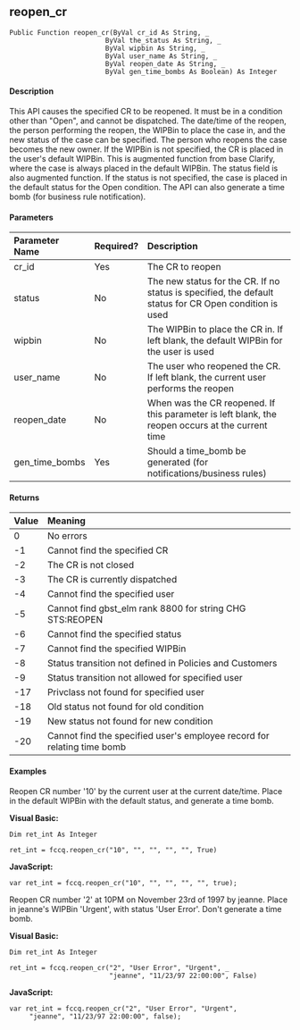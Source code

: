 reopen_cr
---------

```
Public Function reopen_cr(ByVal cr_id As String, _
                        ByVal the_status As String, _
                        ByVal wipbin As String, _
                        ByVal user_name As String, _
                        ByVal reopen_date As String, _
                        ByVal gen_time_bombs As Boolean) As Integer
```

#### Description

This API causes the specified CR to be reopened. It must be in a condition other than "Open", and cannot be dispatched. The date/time of the reopen, the person performing the reopen, the WIPBin to place the case in, and the new status of the case can be specified. The person who reopens the case becomes the new owner. If the WIPBin is not specified, the CR is placed in the user's default WIPBin. This is augmented function from base Clarify, where the case is always placed in the default WIPBin. The status field is also augmented function. If the status is not specified, the case is placed in the default status for the Open condition. The API can also generate a time bomb (for business rule notification).

#### Parameters

| Parameter Name | Required? | Description |
|:--- |:--- |:--- |
| cr_id | Yes | The CR to reopen |
| status | No | The new status for the CR. If no status is specified, the default status for CR Open condition is used |
| wipbin | No | The WIPBin to place the CR in. If left blank, the default WIPBin for the user is used |
| user_name | No | The user who reopened the CR. If left blank, the current user performs the reopen |
| reopen_date | No | When was the CR reopened. If this parameter is left blank, the reopen occurs at the current time |
| gen_time_bombs | Yes | Should a time_bomb be generated (for notifications/business rules) |

#### Returns

| Value | Meaning |
|:--- |:--- |
| 0 | No errors |
| -1 | Cannot find the specified CR |
| -2 | The CR is not closed |
| -3 | The CR is currently dispatched |
| -4 | Cannot find the specified user |
| -5 | Cannot find gbst_elm rank 8800 for string CHG STS:REOPEN |
| -6 | Cannot find the specified status |
| -7 | Cannot find the specified WIPBin |
| -8 | Status transition not defined in Policies and Customers |
| -9 | Status transition not allowed for specified user |
| -17 | Privclass not found for specified user |
| -18 | Old status not found for old condition |
| -19 | New status not found for new condition |
| -20 | Cannot find the specified user's employee record for relating time bomb |

#### Examples

Reopen CR number '10' by the current user at the current date/time. Place in the default WIPBin with the default status, and generate a time bomb.

**Visual Basic:**
```
Dim ret_int As Integer

ret_int = fccq.reopen_cr("10", "", "", "", "", True)
```

**JavaScript:**
```
var ret_int = fccq.reopen_cr("10", "", "", "", "", true);
```

Reopen CR number '2' at 10PM on November 23rd of 1997 by jeanne. Place in jeanne's WIPBin 'Urgent', with status 'User Error'. Don't generate a time bomb.

**Visual Basic:**
```
Dim ret_int As Integer

ret_int = fccq.reopen_cr("2", "User Error", "Urgent", _
                         "jeanne", "11/23/97 22:00:00", False)
```

**JavaScript:**
```
var ret_int = fccq.reopen_cr("2", "User Error", "Urgent",
	 "jeanne", "11/23/97 22:00:00", false);
```

